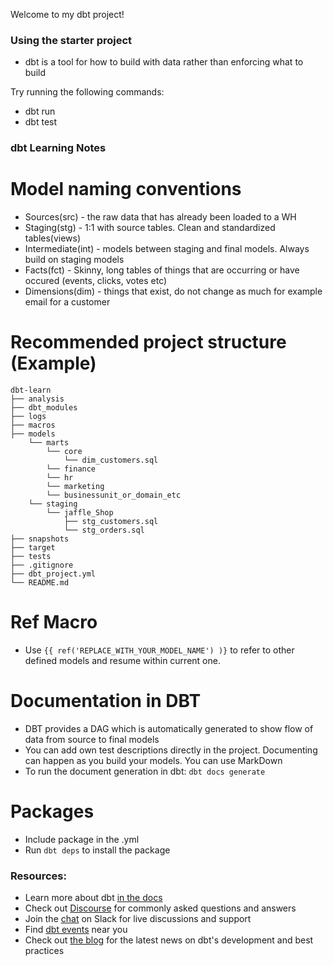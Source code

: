 Welcome to my dbt project!

### Using the starter project

- dbt is a tool for how to build with data rather than enforcing what to build

Try running the following commands:
- dbt run
- dbt test

### dbt Learning Notes

# Model naming conventions

- Sources(src) - the raw data that has already been loaded to a WH
- Staging(stg) - 1:1 with source tables. Clean and standardized tables(views)
- Intermediate(int) - models between staging and final models. Always build on staging models
- Facts(fct) - Skinny, long tables of things that are occurring or have occured (events, clicks, votes etc)
- Dimensions(dim) - things that exist, do not change as much for example email for a customer


# Recommended project structure (Example)

```
dbt-learn
├── analysis
├── dbt_modules
├── logs
├── macros
├── models
    └── marts
        └── core
            └── dim_customers.sql
        └── finance
        └── hr
        └── marketing
        └── businessunit_or_domain_etc  
    └── staging
        └── jaffle_Shop
            ├── stg_customers.sql
            └── stg_orders.sql 
├── snapshots
├── target
├── tests
├── .gitignore
├── dbt_project.yml
└── README.md
```

# Ref Macro

- Use  `{{ ref('REPLACE_WITH_YOUR_MODEL_NAME') )}` to refer to other defined models and resume within current one. 


# Documentation in DBT

- DBT provides a DAG which is automatically generated to show flow of data from source to final models
- You can add own test descriptions  directly in the project. Documenting can happen as you build your models. You can use MarkDown
- To run the document generation in dbt: `dbt docs generate` 

# Packages

- Include package in the .yml
- Run `dbt deps` to install the package

### Resources:
- Learn more about dbt [in the docs](https://docs.getdbt.com/docs/introduction)
- Check out [Discourse](https://discourse.getdbt.com/) for commonly asked questions and answers
- Join the [chat](http://slack.getdbt.com/) on Slack for live discussions and support
- Find [dbt events](https://events.getdbt.com) near you
- Check out [the blog](https://blog.getdbt.com/) for the latest news on dbt's development and best practices
